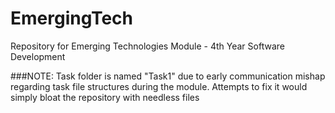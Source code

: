 # EmergingTech
Repository for Emerging Technologies Module - 4th Year Software Development

###NOTE: Task folder is named "Task1" due to early communication mishap regarding task file structures during the module. Attempts to fix it would simply bloat the repository with needless files

